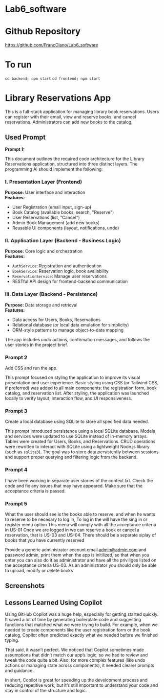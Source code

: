 # Lab6_software

# Github Repository
https://github.com/FrancOlano/Lab6_software


# To run

`cd backend; npm start`
`cd frontend; npm start`

# Library Reservations App

This is a full-stack application for managing library book reservations. Users can register with their email, view and reserve books, and cancel reservations. Administrators can add new books to the catalog.

## Used Prompt

**Prompt 1:**

This document outlines the required code architecture for the Library Reservations application, structured into three distinct layers. The programming AI should implement the following:

### I. Presentation Layer (Frontend)

**Purpose:** User interface and interaction  
**Features:**
- User Registration (email input, sign-up)
- Book Catalog (available books, search, "Reserve")
- User Reservations (list, "Cancel")
- Admin Book Management (add new books)
- Reusable UI components (layout, notifications, undo)

### II. Application Layer (Backend - Business Logic)

**Purpose:** Core logic and orchestration  
**Features:**
- `AuthService`: Registration and authentication
- `BookService`: Reservation logic, book availability
- `ReservationService`: Manage user reservations
- RESTful API design for frontend-backend communication

### III. Data Layer (Backend - Persistence)

**Purpose:** Data storage and retrieval  
**Features:**
- Data access for Users, Books, Reservations
- Relational database (or local data emulation for simplicity)
- ORM-style patterns to manage object-to-data mapping

The app includes undo actions, confirmation messages, and follows the user stories in the project brief.

### Prompt 2

Add CSS and run the app.

This prompt focused on styling the application to improve its visual presentation and user experience. Basic styling using CSS (or Tailwind CSS, if preferred) was added to all main components: the registration form, book catalog, and reservation list. After styling, the application was launched locally to verify layout, interaction flow, and UI responsiveness.

### Prompt 3

Create a local database using SQLite to store all specified data needed.

This prompt introduced persistence using a local SQLite database. Models and services were updated to use SQLite instead of in-memory arrays. Tables were created for Users, Books, and Reservations. CRUD operations were rewritten to interact with SQLite using a lightweight Node.js library (such as `sqlite3`). The goal was to store data persistently between sessions and support proper querying and filtering logic from the backend.


### Prompt 4

I have been working in separate user stories of the context.txt.
Check the code and fix any issues that may have appeared. 
Make sure that the acceptance criteria is passed.

### Prompt 5
What the user should see is the books able to reserve, and when he wants to reserve to be necesary to log in,
To log in the will have the sing in or register menu option
This menu will comply with all the acceptance criteria in US-01
Once we are logged in we can reserve a book or cancel a reservation, that is US-03 and US-04.
There should be a separate siplay of books that you have currently reserved

Provide a generic administrator account email admin@admin.com and password admin, print them when the app is initilized, so that when you enter you can also do it as administrator and have all the priviliges listed on the acceptance cirteria US-03. As an administrator you should only be able to upload, modify or delete books

## Screenshots

 


## Lessons Learned Using Copilot

Using GitHub Copilot was a huge help, especially for getting started quickly. It saved a lot of time by generating boilerplate code and suggesting functions that matched what we were trying to build. For example, when we needed to create components like the user registration form or the book catalog, Copilot often predicted exactly what we needed before we finished typing.

That said, it wasn’t perfect. We noticed that Copilot sometimes made assumptions that didn’t match our app’s logic, so we had to review and tweak the code quite a bit. Also, for more complex features (like undo actions or managing state across components), it needed clearer prompts and guidance.

In short, Copilot is great for speeding up the development process and reducing repetitive work, but it’s still important to understand your code and stay in control of the structure and logic.
